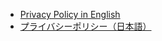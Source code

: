 - [Privacy Policy in English](https://blacklabproject.github.io/RenkinJukugo.github.io/privacy-policy/en-US/)
- [プライバシーポリシー（日本語）](https://blacklabproject.github.io/RenkinJukugo.github.io/privacy-policy/ja/)
